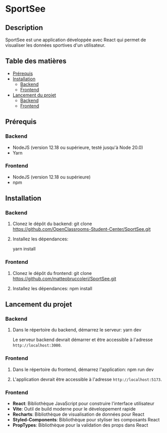 # SportSee

## Description
SportSee est une application développée avec React qui permet de visualiser les données sportives d'un utilisateur.

## Table des matières
- [Prérequis](#prérequis)
- [Installation](#installation)
  - [Backend](#backend)
  - [Frontend](#frontend)
- [Lancement du projet](#lancement-du-projet)
  - [Backend](#backend-1)
  - [Frontend](#frontend-1)

## Prérequis

### Backend
- NodeJS (version 12.18 ou supérieure, testé jusqu'à Node 20.0)
- Yarn

### Frontend
- NodeJS (version 12.18 ou supérieure)
- npm

## Installation

### Backend
1. Clonez le dépôt du backend:
   git clone https://github.com/OpenClassrooms-Student-Center/SportSee.git
   

2. Installez les dépendances:

   yarn install

### Frontend
1. Clonez le dépôt du frontend:
   git clone https://github.com/matteobruccoleri/SportSee.git

2. Installez les dépendances:
   npm install

## Lancement du projet

### Backend
1. Dans le répertoire du backend, démarrez le serveur:
   yarn dev

   Le serveur backend devrait démarrer et être accessible à l'adresse `http://localhost:3000`.

### Frontend
1. Dans le répertoire du frontend, démarrez l'application:
   npm run dev
   
2. L'application devrait être accessible à l'adresse `http://localhost:5173`.


### Frontend
- **React**: Bibliothèque JavaScript pour construire l'interface utilisateur
- **Vite**: Outil de build moderne pour le développement rapide
- **Recharts**: Bibliothèque de visualisation de données pour React
- **Styled-Components**: Bibliothèque pour styliser les composants React
- **PropTypes**: Bibliothèque pour la validation des props dans React
